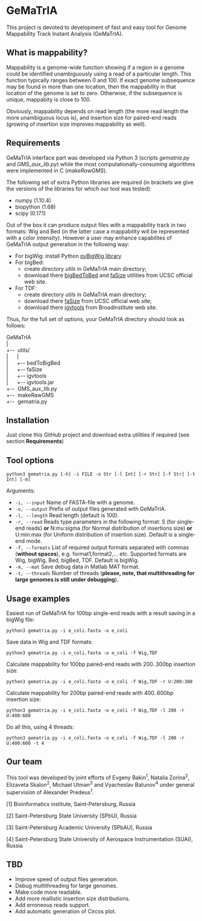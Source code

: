 # GeMaTrIA
This project is devoted to development of fast and easy tool for Genome Mappability Track Instant Analysis (GeMaTrIA).

## What is mappability?

Mappability is a genome-wide function showing if a region in a genome could be identified unambiguously using a read of a particular length. This function typically ranges between 0 and 100. If exact genome subsequence may be found in more than one location, then the mappability in that location of the genome is set to zero. Otherwise, if the subsequence is unique, mappabity is close to 100.

Obviously, mappability depends on read length (the more read length the more unambiguous locus is), and insertion size for paired-end reads (growing of insertion size improves mappability as well).

## Requirements

GeMaTrIA interface part was developed via Python 3 (scripts _gematria.py_ and _GMS_aux_lib.py_) while the most computationally-consuming algorithms were implemented in C (_makeRawGMS_).

The following set of extra Python libraries are required (in brackets we give the versions of the libraries for which our tool was tested):
* numpy (1.10.4)
* biopython (1.68)
* scipy (0.17.1)

Out of the box it can produce output files with a mappability track in two formats: Wig and Bed (in the latter case a mappability will be represented with a color intensity). However a user may enhance capabilites of GeMaTrIA output generation in the following way:

* For bigWig: install Python [pyBigWig library](https://github.com/deeptools/pyBigWig)
* For bigBed: 
	- create directory _utils_ in GeMaTrIA main directory;
	- download there [bigBedToBed](http://hgdownload.soe.ucsc.edu/admin/exe/linux.x86_64/bigBedToBed) and [faSize](http://hgdownload.soe.ucsc.edu/admin/exe/linux.x86_64/faSize) utilities from UCSC official web site.
* For TDF: 
	- create directory _utils_ in GeMaTrIA main directory;
	- download there [faSize](http://hgdownload.soe.ucsc.edu/admin/exe/linux.x86_64/faSize) from UCSC official web site;
	- download there [igvtools](http://software.broadinstitute.org/software/igv/download) from Broadinstitute web site.

Thus, for the full set of options, your GeMaTrIA directory should look as follows:

GeMaTrIA<br/>
|<br/>
+--&nbsp; utils/<br/>
|&nbsp; &nbsp; &nbsp; |<br/>
|&nbsp; &nbsp; &nbsp; +-- bedToBigBed<br/>
|&nbsp; &nbsp; &nbsp; +-- faSize<br/>
|&nbsp; &nbsp; &nbsp; +-- igvtools<br/>
|&nbsp; &nbsp; &nbsp; +-- igvtools.jar<br/>
+--&nbsp; GMS\_aux\_lib.py<br/>
+--&nbsp; makeRawGMS<br/>
+--&nbsp; gematria.py<br/> 

## Installation

Just clone this GitHub project and download extra utilities if required (see section **Requirements**)

## Tool options 

```shell
python3 gematria.py [-h] -i FILE -o Str [-l Int] [-r Str] [-f Str] [-t Int] [-m]                   
```

Arguments:
*  `-i, --input`    Name of FASTA-file with a genome.
*  `-o, --output`   Prefix of output files generated with GeMaTrIA.
*  `-l, --length`   Read length (default is 100).
*  `-r, --read`     Reads type parameters in the following format: S (for single-end reads) **or** N:mu:sigma (for Normal distribution of insertions size) **or** U:min:max (for Uniform distribution of insertion size). Default is a single-end mode.
*  `-f, --formats`  List of required output formats separated with commas (**without spaces**), e.g. format1,format2,... etc. Supported formats are Wig, bigWig, Bed, bigBed, TDF. Default is bigWig.
*  `-m, --mat`      Save debug data in Matlab MAT format.
*  `-t, --threads`  Number of threads (**please, note, that multithreading for large genomes is still under debugging**).

## Usage examples

Easiest run of GeMaTrIA for 100bp single-end reads with a result saving in a bigWig file:
```shell
python3 gematria.py -i e_coli.fasta -o e_coli
```

Save data in Wig and TDF formats:
```shell
python3 gematria.py -i e_coli.fasta -o e_coli -f Wig,TDF
```

Calculate mappability for 100bp paired-end reads with 200..300bp insertion size:
```shell
python3 gematria.py -i e_coli.fasta -o e_coli -f Wig,TDF -r U:200:300
```
Calculate mappability for 200bp paired-end reads with 400..600bp insertion size:
```shell
python3 gematria.py -i e_coli.fasta -o e_coli -f Wig,TDF -l 200 -r U:400:600
```

Do all this, using 4 threads:
```shell
python3 gematria.py -i e_coli.fasta -o e_coli -f Wig,TDF -l 200 -r U:400:600 -t 4
```

## Our team

This tool was developed by joint efforts of Evgeny Bakin<sup>1</sup>, Natalia Zorina<sup>2</sup>, Elizaveta Skalon<sup>2</sup>, Michael Utman<sup>3</sup> and Vyacheslav Batunov<sup>4</sup> under general supervision of Alexander Predeus<sup>1</sup>. 

[1] Bioinformatics institute, Saint-Petersburg, Russia

[2] Saint-Petersburg State University (SPbU), Russia

[3] Saint-Petersburg Academic University (SPbAU), Russia

[4] Saint-Petersburg State University of Aerospace Instrumentation (SUAI), Russia

## TBD 
* Improve speed of output files generation.
* Debug multithreading for large genomes.
* Make code more readable.
* Add more reallistic insertion size distributions.
* Add erroneous reads support.
* Add automatic generation of Circos plot.

